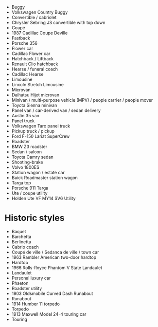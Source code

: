 - Buggy
- Volkswagen Country Buggy
- Convertible / cabriolet
- Chrysler Sebring JS convertible with top down
- Coupé
- 1987 Cadillac Coupe Deville
- Fastback
- Porsche 356
- Flower car
- Cadillac Flower car
- Hatchback / Liftback
- Renault Clio hatchback
- Hearse / funeral coach
- Cadillac Hearse
- Limousine
- Lincoln Stretch Limousine
- Microvan
- Daihatsu Hijet microvan
- Minivan / multi-purpose vehicle (MPV) / people carrier / people mover
- Toyota Sienna minivan
- Panel van / car-derived van / sedan delivery
- Austin 35 van
- Panel truck
- Volkswagen Taro panel truck
- Pickup truck / pickup
- Ford F-150 Lariat SuperCrew
- Roadster
- BMW Z3 roadster
- Sedan / saloon
- Toyota Camry sedan
- Shooting-brake
- Volvo 1800ES
- Station wagon / estate car
- Buick Roadmaster station wagon
- Targa top
- Porsche 911 Targa
- Ute / coupe utility
- Holden Ute VF MY14 SV6 Utility
# Historic styles
- Baquet
- Barchetta
- Berlinetta
- Cabrio coach
- Coupé de ville / Sedanca de ville / town car
- 1963 Rambler American two-door hardtop
- Hardtop
- 1966 Rolls-Royce Phantom V State Landaulet
- Landaulet
- Personal luxury car
- Phaeton
- Roadster utility
- 1903 Oldsmobile Curved Dash Runabout
- Runabout
- 1914 Humber 11 torpedo
- Torpedo
- 1913 Maxwell Model 24-4 touring car
- Touring
